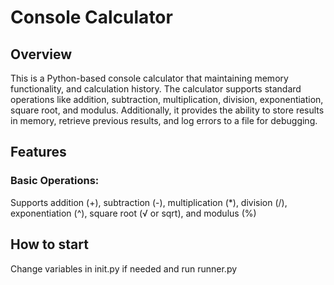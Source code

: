 # Console Calculator
## Overview
This is a Python-based console calculator that maintaining memory functionality, and calculation history. The calculator supports standard operations like addition, subtraction, multiplication, division, exponentiation, square root, and modulus. Additionally, it provides the ability to store results in memory, retrieve previous results, and log errors to a file for debugging.

## Features
### Basic Operations: 
Supports addition (+), subtraction (-), multiplication (*), division (/), exponentiation (^), square root (√ or sqrt), and modulus (%)
## How to start
Change variables in init.py if needed and run runner.py